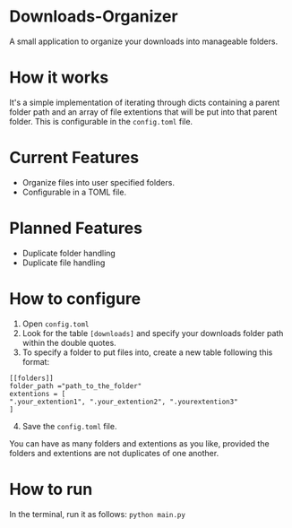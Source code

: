 # Downloads-Organizer
A small application to organize your downloads into manageable folders.

# How it works
It's a simple implementation of iterating through dicts containing a parent folder path and an array of file extentions that will be put into that parent folder. This is configurable in the `config.toml` file.

# Current Features
- Organize files into user specified folders.
- Configurable in a TOML file.

# Planned Features
- Duplicate folder handling
- Duplicate file handling

# How to configure
1. Open `config.toml`
2. Look for the table `[downloads]` and specify your downloads folder path within the double quotes.
3. To specify a folder to put files into, create a new table following this format:
```
[[folders]]
folder_path ="path_to_the_folder"
extentions = [
".your_extention1", ".your_extention2", ".yourextention3"
]
```
4. Save the `config.toml` file.

You can have as many folders and extentions as you like, provided the folders and extentions are not duplicates of one another.

# How to run
In the terminal, run it as follows: `python main.py`

